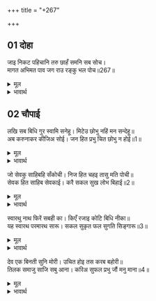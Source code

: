 +++
title = "+267"

+++


## 01 दोहा
जाइ निकट पहिचानि तरु छाहँ समनि सब सोच।  
मागत अभिमत पाव जग राउ रङ्कु भल पोच॥267॥  

<details><summary>मूल</summary>

जाइ निकट पहिचानि तरु छाहँ समनि सब सोच।  
मागत अभिमत पाव जग राउ रङ्कु भल पोच॥267॥  
</details>

<details><summary>भावार्थ</summary>

उस वृक्ष (कल्पवृक्ष) को पहचानकर जो उसके पास जाए, तो उसकी छाया ही सारी चिन्ताओं का नाश करने वाली है। राजा-रङ्क, भले-बुरे, जगत में सभी उससे माँगते ही मनचाही वस्तु पाते हैं॥267॥  
</details>





## 02 चौपाई
लखि सब बिधि गुर स्वामि सनेहू। मिटेउ छोभु नहिं मन सन्देहू॥  
अब करुनाकर कीजिअ सोई। जन हित प्रभु चित छोभु न होई॥1॥  

<details><summary>मूल</summary>

लखि सब बिधि गुर स्वामि सनेहू। मिटेउ छोभु नहिं मन सन्देहू॥  
अब करुनाकर कीजिअ सोई। जन हित प्रभु चित छोभु न होई॥1॥  
</details>

<details><summary>भावार्थ</summary>

गुरु और स्वामी का सब प्रकार से स्नेह देखकर मेरा क्षोभ मिट गया, मन में कुछ भी सन्देह नहीं रहा। हे दया की खान! अब वही कीजिए जिससे दास के लिए प्रभु के चित्त में क्षोभ (किसी प्रकार का विचार) न हो॥1॥  
</details>

जो सेवकु साहिबहि सँकोची। निज हित चहइ तासु मति पोची॥  
सेवक हित साहिब सेवकाई। करै सकल सुख लोभ बिहाई॥2॥  

<details><summary>मूल</summary>

जो सेवकु साहिबहि सँकोची। निज हित चहइ तासु मति पोची॥  
सेवक हित साहिब सेवकाई। करै सकल सुख लोभ बिहाई॥2॥  
</details>

<details><summary>भावार्थ</summary>

जो सेवक स्वामी को सङ्कोच में डालकर अपना भला चाहता है, उसकी बुद्धि नीच है। सेवक का हित तो इसी में है कि वह समस्त सुखों और लोभों को छोडकर स्वामी की सेवा ही करे॥2॥  
</details>

स्वारथु नाथ फिरें सबही का। किएँ रजाइ कोटि बिधि नीका॥  
यह स्वारथ परमारथ सारू। सकल सुकृत फल सुगति सिङ्गारू॥3॥  

<details><summary>मूल</summary>

स्वारथु नाथ फिरें सबही का। किएँ रजाइ कोटि बिधि नीका॥  
यह स्वारथ परमारथ सारू। सकल सुकृत फल सुगति सिङ्गारू॥3॥  
</details>

<details><summary>भावार्थ</summary>

हे नाथ! आपके लौटने में सभी का स्वार्थ है और आपकी आज्ञा पालन करने में करोडों प्रकार से कल्याण है। यही स्वार्थ और परमार्थ का सार (निचोड) है, समस्त पुण्यों का फल और सम्पूर्ण शुभ गतियों का श्रृङ्गार है॥3॥  
</details>

देव एक बिनती सुनि मोरी। उचित होइ तस करब बहोरी॥  
तिलक समाजु साजि सबु आना। करिअ सुफल प्रभु जौं मनु माना॥4॥  

<details><summary>मूल</summary>

देव एक बिनती सुनि मोरी। उचित होइ तस करब बहोरी॥  
तिलक समाजु साजि सबु आना। करिअ सुफल प्रभु जौं मनु माना॥4॥  
</details>

<details><summary>भावार्थ</summary>

हे देव! आप मेरी एक विनती सुनकर, फिर जैसा उचित हो वैसा ही कीजिए। राजतिलक की सब सामग्री सजाकर लाई गई है, जो प्रभु का मन माने तो उसे सफल कीजिए (उसका उपयोग कीजिए)॥4॥  
</details>

